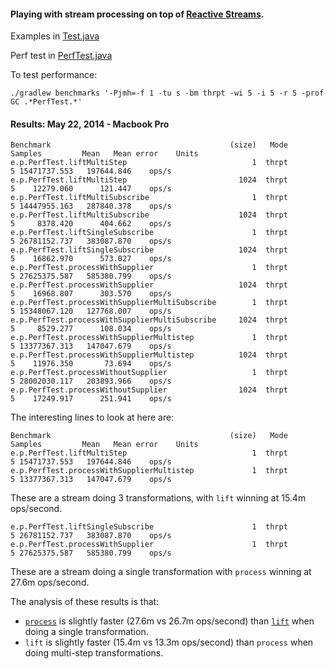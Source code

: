 #### Playing with stream processing on top of [Reactive Streams](https://github.com/reactive-streams/reactive-streams).

Examples in [Test.java](https://github.com/benjchristensen/StreamProcessor/blob/master/src/main/java/example/Test.java)

Perf test in [PerfTest.java](https://github.com/benjchristensen/StreamProcessor/blob/master/src/main/java/example/perf/PerfTest.java)



To test performance:

```
./gradlew benchmarks '-Pjmh=-f 1 -tu s -bm thrpt -wi 5 -i 5 -r 5 -prof GC .*PerfTest.*'
```


#### Results: May 22, 2014 - Macbook Pro

```
Benchmark                                        (size)   Mode   Samples         Mean   Mean error    Units
e.p.PerfTest.liftMultiStep                            1  thrpt         5 15471737.553   197644.846    ops/s
e.p.PerfTest.liftMultiStep                         1024  thrpt         5    12279.060      121.447    ops/s
e.p.PerfTest.liftMultiSubscribe                       1  thrpt         5 14447955.163   287840.378    ops/s
e.p.PerfTest.liftMultiSubscribe                    1024  thrpt         5     8378.420      404.662    ops/s
e.p.PerfTest.liftSingleSubscribe                      1  thrpt         5 26781152.737   383087.870    ops/s
e.p.PerfTest.liftSingleSubscribe                   1024  thrpt         5    16862.970      573.027    ops/s
e.p.PerfTest.processWithSupplier                      1  thrpt         5 27625375.587   585380.799    ops/s
e.p.PerfTest.processWithSupplier                   1024  thrpt         5    16968.807      303.570    ops/s
e.p.PerfTest.processWithSupplierMultiSubscribe        1  thrpt         5 15348067.120   127768.007    ops/s
e.p.PerfTest.processWithSupplierMultiSubscribe     1024  thrpt         5     8529.277      108.034    ops/s
e.p.PerfTest.processWithSupplierMultistep             1  thrpt         5 13377367.313   147047.679    ops/s
e.p.PerfTest.processWithSupplierMultistep          1024  thrpt         5    11976.350       73.694    ops/s
e.p.PerfTest.processWithoutSupplier                   1  thrpt         5 28002030.117   203893.966    ops/s
e.p.PerfTest.processWithoutSupplier                1024  thrpt         5    17249.917      251.941    ops/s
```

The interesting lines to look at here are:

```
Benchmark                                        (size)   Mode   Samples         Mean   Mean error    Units
e.p.PerfTest.liftMultiStep                            1  thrpt         5 15471737.553   197644.846    ops/s
e.p.PerfTest.processWithSupplierMultistep             1  thrpt         5 13377367.313   147047.679    ops/s
```

These are a stream doing 3 transformations, with `lift` winning at 15.4m ops/second.

```
e.p.PerfTest.liftSingleSubscribe                      1  thrpt         5 26781152.737   383087.870    ops/s
e.p.PerfTest.processWithSupplier                      1  thrpt         5 27625375.587   585380.799    ops/s
```

These are a stream doing a single transformation with `process` winning at 27.6m ops/second.

The analysis of these results is that:

- [`process`](https://github.com/benjchristensen/StreamProcessor/blob/master/src/main/java/example/APublisher.java#L19) is slightly faster (27.6m vs 26.7m ops/second) than [`lift`](https://github.com/benjchristensen/StreamProcessor/blob/master/src/main/java/example/APublisher.java#L27) when doing a single transformation. 
- `lift` is slightly faster (15.4m vs 13.3m ops/second) than `process` when doing multi-step transformations.

